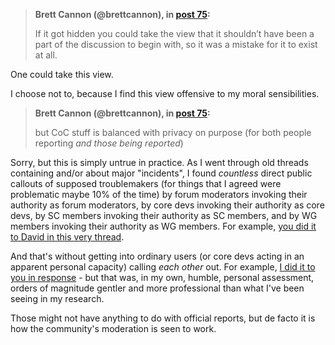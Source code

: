 <!--
.. title: Thread 58093 ("Why I’m leaving discuss.python.org"), post 77
-->

> **Brett Cannon (@brettcannon), in [post 75](https://discuss.python.org/t/_/58093/75):**
>
> If it got hidden you could take the view that it shouldn’t have been a part of the discussion to begin with, so it was a mistake for it to exist at all.

One could take this view.

I choose not to, because I find this view offensive to my moral sensibilities.

> **Brett Cannon (@brettcannon), in [post 75](https://discuss.python.org/t/_/58093/75):**
>
> but CoC stuff is balanced with privacy on purpose (for both people reporting *and those being reported*)

Sorry, but this is simply untrue in practice. As I went through old threads containing and/or about major "incidents", I found *countless* direct public callouts of supposed troublemakers (for things that I agreed were problematic maybe 10% of the time) by forum moderators invoking their authority as forum moderators, by core devs invoking their authority as core devs, by SC members invoking their authority as SC members, and by WG members invoking their authority as WG members. For example, [you did it to David in this very thread](https://discuss.python.org/t/why-im-leaving-discuss-python-org/58093/24).

And that's without getting into ordinary users (or core devs acting in an apparent personal capacity) calling *each other* out. For example, [I did it to you in response](https://discuss.python.org/t/why-im-leaving-discuss-python-org/58093/35) - but that was, in my own, humble, personal assessment, orders of magnitude gentler and more professional than what I've been seeing in my research.

Those might not have anything to do with official reports, but de facto it is how the community's moderation is seen to work.

